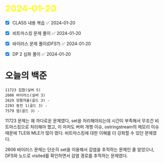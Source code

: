 # <span style="color:yellow">2024-01-20</span>

- [x] CLASS 내용 복습 ✅ 2024-01-20
- [x] 비트마스킹 문제 풀이 ✅ 2024-01-20
- [x] 바이러스 문제 풀이(DFS?) ✅ 2024-01-20
- [x] DP 2 심화 풀이 ✅ 2024-01-20


# 오늘의 백준
```
11723 집합(실버 5)
2606 바이러스(실버 3)
2629 양팔저울(골드 3) -
2293 동전 1(골드 3) -
7579 앱(골드 3) -
```

11723 문제는 꽤 까다로운 문제였다, set을 처리해야되는데 시간이 부족해서 무조건 비트마스킹으로 처리해야 했고, 이 마저도 버퍼 개행 이슈, ostringstream의 메모리 이슈때문에 TLE와 MLE가 많이 떴다.
비트마스킹에 대한 이해를 더 강화할 수 있던 문제였다.

2606 바이러스 문제는 단순히 set을 이용해서 감염을 추적하는 문제인 줄 알았으나, DFS와 노드로 visited를 확인하면서 감염 경로를 추적하는 문제였다.







